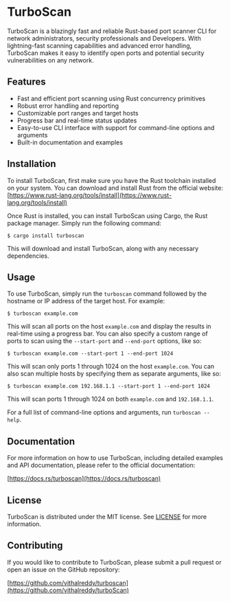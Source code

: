 # TurboScan

TurboScan is a blazingly fast and reliable Rust-based port scanner CLI for network administrators, security professionals and Developers. With lightning-fast scanning capabilities and advanced error handling, TurboScan makes it easy to identify open ports and potential security vulnerabilities on any network.

## Features

- Fast and efficient port scanning using Rust concurrency primitives
- Robust error handling and reporting
- Customizable port ranges and target hosts
- Progress bar and real-time status updates
- Easy-to-use CLI interface with support for command-line options and arguments
- Built-in documentation and examples

## Installation

To install TurboScan, first make sure you have the Rust toolchain installed on your system. You can download and install Rust from the official website: [https://www.rust-lang.org/tools/install](https://www.rust-lang.org/tools/install)

Once Rust is installed, you can install TurboScan using Cargo, the Rust package manager. Simply run the following command:

```
$ cargo install turboscan
```

This will download and install TurboScan, along with any necessary dependencies.

## Usage

To use TurboScan, simply run the `turboscan` command followed by the hostname or IP address of the target host. For example:

```
$ turboscan example.com
```

This will scan all ports on the host `example.com` and display the results in real-time using a progress bar. You can also specify a custom range of ports to scan using the `--start-port` and `--end-port` options, like so:

```
$ turboscan example.com --start-port 1 --end-port 1024
```

This will scan only ports 1 through 1024 on the host `example.com`. You can also scan multiple hosts by specifying them as separate arguments, like so:

```
$ turboscan example.com 192.168.1.1 --start-port 1 --end-port 1024
```

This will scan ports 1 through 1024 on both `example.com` and `192.168.1.1`.

For a full list of command-line options and arguments, run `turboscan --help`.

## Documentation

For more information on how to use TurboScan, including detailed examples and API documentation, please refer to the official documentation:

[https://docs.rs/turboscan](https://docs.rs/turboscan)

## License

TurboScan is distributed under the MIT license. See [LICENSE](LICENSE) for more information.

## Contributing

If you would like to contribute to TurboScan, please submit a pull request or open an issue on the GitHub repository:

[https://github.com/vithalreddy/turboscan](https://github.com/vithalreddy/turboScan)
